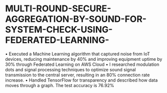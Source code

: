 # MULTI-ROUND-SECURE-AGGREGATION-BY-SOUND-FOR-SYSTEM-CHECK-USING-FEDERATED-LEARNING-
•	Executed a Machine Learning algorithm that captured noise from IoT devices, reducing maintenance by 40% and improving equipment uptime by 30% through Federated Learning on AWS Cloud
•	I researched modulation dots and signal processing techniques to optimize sound signal transmission to the central server, resulting in an 80% connection rate increase.
•	Handled TensorFlow for transparency and described how data moves through a graph. The test accuracy is 76.92%

